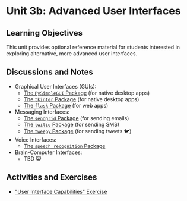 
# Unit 3b: Advanced User Interfaces

## Learning Objectives

This unit provides optional reference material for students interested in exploring alternative, more advanced user interfaces.

## Discussions and Notes

   + Graphical User Interfaces (GUIs):
     + [The `PySimpleGUI` Package](/notes/python/packages/pysimplegui.md) (for native desktop apps)
     + [The `tkinter` Package](/notes/python/packages/tkinter.md) (for native desktop apps)
     + [The `flask` Package](/notes/python/packages/flask.md) (for web apps)
   + Messaging Interfaces:
     + [The `sendgrid` Package](/notes/python/packages/sendgrid.md) (for sending emails)
     + [The `twilio` Package](/notes/python/packages/twilio.md) (for sending SMS)
     + [The `tweepy` Package](/notes/python/packages/tweepy.md) (for sending tweets :bird:)
   + Voice Interfaces:
     + [The `speech_recognition` Package](/notes/python/packages/speech_recognition.md)
   + Brain-Computer Interfaces:
     + TBD :smile_cat:

## Activities and Exercises

  + ["User Interface Capabilities" Exercise](/exercises/interface-capabilities/README.md)
